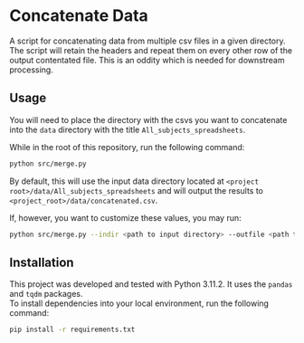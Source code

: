 # Concatenate Data

A script for concatenating data from multiple csv files in a given directory. The script will retain the headers and repeat them on every other row of the output contentated file. This is an oddity which is needed for downstream processing.

## Usage
You will need to place the directory with the csvs you want to concatenate into the `data` directory with the title `All_subjects_spreadsheets`.

While in the root of this repository, run the following command:
```bash
python src/merge.py
```
By default, this will use the input data directory located at `<project root>/data/All_subjects_spreadsheets` and will output the results to `<project_root>/data/concatenated.csv`.  

If, however, you want to customize these values, you may run:

```bash
python src/merge.py --indir <path to input directory> --outfile <path to output file>
```

## Installation

This project was developed and tested with Python 3.11.2. It uses the `pandas` and `tqdm` packages.  
To install dependencies into your local environment, run the following command:

```bash
pip install -r requirements.txt
```

